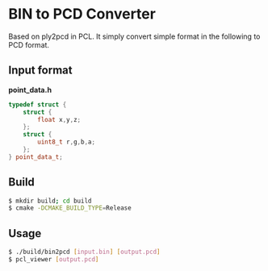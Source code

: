 # BIN to PCD Converter

Based on ply2pcd in PCL. It simply convert simple format in the following to PCD format.

## Input format

**point_data.h**
```cpp
typedef struct {
	struct {
		float x,y,z;
	};
	struct {
		uint8_t r,g,b,a;
	};
} point_data_t;
```

## Build

```sh
$ mkdir build; cd build
$ cmake -DCMAKE_BUILD_TYPE=Release
```

## Usage

```sh
$ ./build/bin2pcd [input.bin] [output.pcd]
$ pcl_viewer [output.pcd]
```

